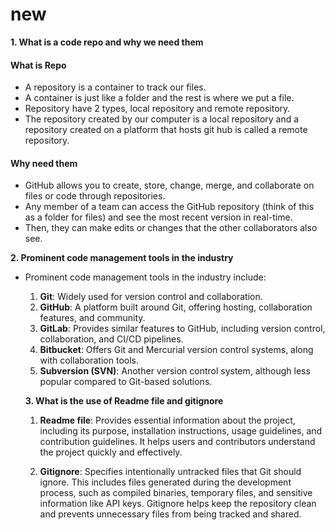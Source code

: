 # new
**1. What is a code repo and why we need them**

#### What is Repo
+ A repository is a container to track our files.
+ A container is just like a folder and the rest is where we put a file.
+  Repository have 2 types, local repository and remote repository.
+ The repository created by our computer is a local repository and a repository created on a platform that hosts git hub is called a remote repository.

#### Why need them
+ GitHub allows you to create, store, change, merge, and collaborate on files or code through repositories.
+ Any member of a team can access the GitHub repository (think of this as a folder for files) and see the most recent version in real-time.
+  Then, they can make edits or changes that the other collaborators also see.

**2. Prominent code management tools in the industry**
+ Prominent code management tools in the industry include:

    1. **Git**: Widely used for version control and collaboration.
    2. **GitHub**: A platform built around Git, offering hosting, collaboration features, and community.
    3. **GitLab**: Provides similar features to GitHub, including version control, collaboration, and CI/CD pipelines.
    4. **Bitbucket**: Offers Git and Mercurial version control systems, along with collaboration tools.
   5. **Subversion (SVN)**: Another version control system, although less popular compared to Git-based solutions.

   **3. What is the use of Readme file and gitignore**
   1. **Readme file**: Provides essential information about the project, including its purpose, installation instructions, usage guidelines, and contribution guidelines. It helps users and contributors understand the project quickly and effectively.

   2.  **Gitignore**: Specifies intentionally untracked files that Git should ignore. This includes files generated during the development process, such as compiled binaries, temporary files, and sensitive information like API keys. Gitignore helps keep the repository clean and prevents unnecessary files from being tracked and shared.
